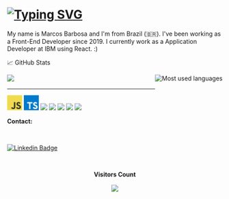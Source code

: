# [![Typing SVG](https://readme-typing-svg.herokuapp.com?font=Cutive+Mono&pause=4000&color=D2FF50&background=FFFFFF00&width=435&lines=>+Hi+there!_;Be+Welcome+:%29)](https://git.io/typing-svg)


My name is Marcos Barbosa and I'm from Brazil (🇧🇷). I've been working as a Front-End Developer since 2019. I currently work as a Application Developer at IBM using React. :)

&#x1f4c8; GitHub Stats

<div>
  <a href="https://github.com/marcostkao">
    <img height="180em" src="https://github-readme-stats.vercel.app/api?username=marcostkao&show_icons=true&theme=dracula&include_all_commits=true&count_private=true"/>
<!--     <img height="180em" src="https://github-readme-stats.vercel.app/api/top-langs/?username=marcostkao&layout=compact&langs_count=16&theme=dracula"/> -->
    <img height="200em" src="https://github-readme-stats.vercel.app/api/top-langs/?username=marcostkao&hide=html,jupyter%20notebook&langs_count=6&hide_border=true&layout=compact&show_icons=true&line_height=24&theme=transparent&title_color=4a86d1"
             alt="Most used languages"
             align="right">
  </a>
<div>

---

<p dir="auto">
  <img src="https://raw.githubusercontent.com/github/explore/80688e429a7d4ef2fca1e82350fe8e3517d3494d/topics/javascript/javascript.png" height="35px" style="max-width: 100%;">
<img src="https://raw.githubusercontent.com/github/explore/80688e429a7d4ef2fca1e82350fe8e3517d3494d/topics/typescript/typescript.png" height="35px" style="max-width: 100%;">
<img src="https://cdn.jsdelivr.net/gh/devicons/devicon/icons/react/react-original.svg" height="35px"  />
<img src="https://camo.githubusercontent.com/b14dca1713330627c2ffd3443c6770c27c193745afb7e810382ae571add48964/68747470733a2f2f7365656b6c6f676f2e636f6d2f696d616765732f462f6669676d612d6c6f676f2d453445323144334145412d7365656b6c6f676f2e636f6d2e706e67" height="35px" data-canonical-src="https://seeklogo.com/images/F/figma-logo-E4E21D3AEA-seeklogo.com.png" style="max-width: 100%;">
<img src="https://camo.githubusercontent.com/b60bac216ff62e0616a2d282cc1c40af4eada26ae1aae9f92e10dd7751fd4ec2/68747470733a2f2f696f696f64657369676e2e636f6d2f77702d636f6e74656e742f75706c6f6164732f323032302f31302f50686f746f73686f702d6c6f676f2e706e67" height="35px" data-canonical-src="https://ioiodesign.com/wp-content/uploads/2020/10/Photoshop-logo.png" style="max-width: 100%;">
<img src="https://cdn.jsdelivr.net/gh/devicons/devicon/icons/aftereffects/aftereffects-original.svg" height="35px"/>
<img src="https://camo.githubusercontent.com/6fb1e910a4560f6379900ad3012ca4623482d5d9985ae205dca71499c79daa6e/68747470733a2f2f736474696d65732e636f6d2f77702d636f6e74656e742f75706c6f6164732f323031382f30342f315f74665a6134767349365575734a59745f667a76476e512e706e67" height="35px" data-canonical-src="https://sdtimes.com/wp-content/uploads/2018/04/1_tfZa4vsI6UusJYt_fzvGnQ.png" style="max-width: 100%;">
</p>


 <p><b>Contact:</b></p><br>
 
  [![Linkedin Badge](https://img.shields.io/badge/-LinkedIn-blue?style=flat-square&logo=Linkedin&logoColor=white&link=https://www.linkedin.com/in/marcos-takao)](
  https://www.linkedin.com/in/marcos-takao/)

  <div align="center">
<br><p align="center"><b>Visitors Count</b></p>  
<p align="center"><img height="15px" align="center" src="https://profile-counter.glitch.me/{marcostkao}/count.svg" /></p> 
<br>
</div>
